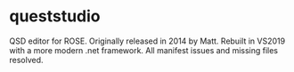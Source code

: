 # queststudio
 
QSD editor for ROSE. Originally released in 2014 by Matt. Rebuilt in VS2019 with a more modern .net framework. All manifest issues and missing files resolved.